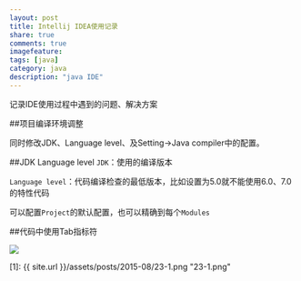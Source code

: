 ```yaml
---
layout: post
title: Intellij IDEA使用记录
share: true
comments: true
imagefeature:
tags: [java]
category: java
description: "java IDE"
---
```


记录IDE使用过程中遇到的问题、解决方案

<!--more-->
##项目编译环境调整

同时修改JDK、Language level、及Setting->Java compiler中的配置。


##JDK Language level
`JDK`：使用的编译版本

`Language level`：代码编译检查的最低版本，比如设置为5.0就不能使用6.0、7.0的特性代码

可以配置`Project`的默认配置，也可以精确到每个`Modules`

##代码中使用Tab指标符

![](1)



[1]: {{ site.url }}/assets/posts/2015-08/23-1.png "23-1.png"